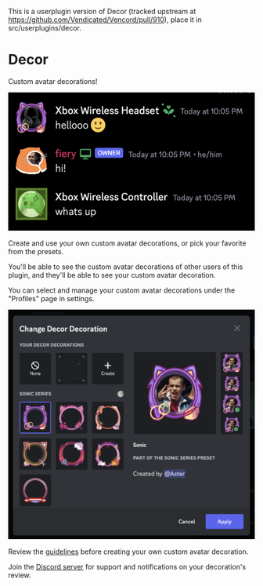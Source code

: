 This is a userplugin version of Decor (tracked upstream at https://github.com/Vendicated/Vencord/pull/910), place it in src/userplugins/decor.

# Decor

Custom avatar decorations!

![Custom decorations in chat](https://github.com/decor-discord/.github/blob/main/assets/vencord/chat.png?raw=true)

Create and use your own custom avatar decorations, or pick your favorite from the presets.

You'll be able to see the custom avatar decorations of other users of this plugin, and they'll be able to see your custom avatar decoration.

You can select and manage your custom avatar decorations under the "Profiles" page in settings.

![Custom decorations management](https://github.com/decor-discord/.github/blob/main/assets/vencord/modal.png?raw=true)

Review the [guidelines](https://github.com/decor-discord/.github/blob/main/GUIDELINES.md) before creating your own custom avatar decoration.

Join the [Discord server](https://discord.gg/dXp2SdxDcP) for support and notifications on your decoration's review.
